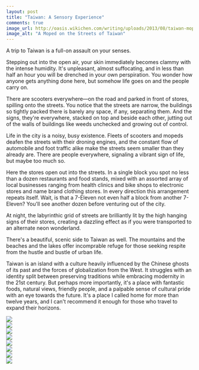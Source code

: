 ```yaml
---
layout: post
title: "Taiwan: A Sensory Experience"
comments: true
image_url: http://oasis.wikichen.com/writing/uploads/2013/08/taiwan-moped.jpg
image_alt: "A Moped on the Streets of Taiwan"
---
```


A trip to Taiwan is a full-on assault on your senses.

Stepping out into the open air, your skin immediately becomes clammy with the intense humidity. It's unpleasant, almost suffocating, and in less than half an hour you will be drenched in your own perspiration. You wonder how anyone gets anything done here, but somehow life goes on and the people carry on.

There are scooters everywhere—on the road and parked in front of stores, spilling onto the streets. You notice that the streets are narrow, the buildings so tightly packed there is barely any space, if any, separating them. And the signs, they're everywhere, stacked on top and beside each other, jutting out of the walls of buildings like weeds unchecked and growing out of control.

Life in the city is a noisy, busy existence. Fleets of scooters and mopeds deafen the streets with their droning engines, and the constant flow of automobile and foot traffic alike make the streets seem smaller than they already are. There are people everywhere, signaling a vibrant sign of life, but maybe too much so.

Here the stores open out into the streets. In a single block you spot no less than a dozen restaurants and food stands, mixed with an assorted array of local businesses ranging from health clinics and bike shops to electronic stores and name brand clothing stores. In every direction this arrangement repeats itself. Wait, is that a 7-Eleven not even half a block from another 7-Eleven? You'll see another dozen before venturing out of the city.

At night, the labyrinthic grid of streets are brilliantly lit by the high hanging signs of their stores, creating a dazzling effect as if you were transported to an alternate neon wonderland.

There's a beautiful, scenic side to Taiwan as well. The mountains and the beaches and the lakes offer incomprable refuge for those seeking respite from the hustle and bustle of urban life.

Taiwan is an island with a culture heavily influenced by the Chinese ghosts of its past and the forces of globalization from the West. It struggles with an identity split between preserving traditions while embracing modernity in the 21st century. But perhaps more importantly, it's a place with fantastic foods, natural views, friendly people, and a palpable sense of cultural pride with an eye towards the future. It's a place I called home for more than twelve years, and I can't recommend it enough for those who travel to expand their horizons.

<!-- add taiwan_temple.jpg -->
<div class="img-container">
  <img src="http://oasis.wikichen.com/writing/uploads/2013/08/taiwan-alley.jpg">
</div>
<div class="img-container">
  <img src="http://oasis.wikichen.com/writing/uploads/2013/08/taiwan-buildings.jpg">
</div>
<div class="img-container">
  <img src="http://oasis.wikichen.com/writing/uploads/2013/08/taiwan-family.jpg">
</div>
<div class="img-container">
  <img src="http://oasis.wikichen.com/writing/uploads/2013/08/taiwan-mountains.jpg">
</div>
<div class="img-container">
  <img src="http://oasis.wikichen.com/writing/uploads/2013/08/taiwan-night.jpg">
</div>
<div class="img-container">
  <img src="http://oasis.wikichen.com/writing/uploads/2013/08/taiwan-noparking.jpg">
</div>
<div class="img-container">
  <img src="http://oasis.wikichen.com/writing/uploads/2013/08/taiwan-policestation.jpg">
</div>
<div class="img-container">
  <img src="http://oasis.wikichen.com/writing/uploads/2013/08/taiwan-sunmoonlake.jpg">
</div>